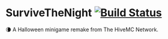 # SurviveTheNight [![Build Status](https://travis-ci.com/redraskal/SurviveTheNight.svg?token=AfC8fT2DuCqcEbwDBdGY&branch=master)](https://travis-ci.com/redraskal/SurviveTheNight)
🌘 A Halloween minigame remake from The HiveMC Network.
